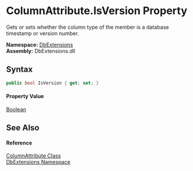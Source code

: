 ColumnAttribute.IsVersion Property
==================================
Gets or sets whether the column type of the member is a database timestamp or version number.
  
**Namespace:** [DbExtensions][1]  
**Assembly:** DbExtensions.dll

Syntax
------

```csharp
public bool IsVersion { get; set; }
```

#### Property Value
[Boolean][2]

See Also
--------

#### Reference
[ColumnAttribute Class][3]  
[DbExtensions Namespace][1]  

[1]: ../README.md
[2]: https://learn.microsoft.com/dotnet/api/system.boolean
[3]: README.md